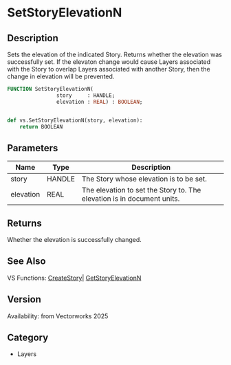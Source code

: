 # SetStoryElevationN

## Description
Sets the elevation of the indicated Story. Returns whether the elevation was successfully set. If the elevaton change would cause Layers associated with the Story to overlap Layers associated with another Story, then the change in elevation will be prevented.

```pascal
FUNCTION SetStoryElevationN(
				story     : HANDLE;
				elevation : REAL) : BOOLEAN;
```

```python

def vs.SetStoryElevationN(story, elevation):
    return BOOLEAN
```

## Parameters
|Name|Type|Description|
|---|---|---|
|story|HANDLE|The Story whose elevation is to be set.|
|elevation|REAL|The elevation to set the Story to. The elevation is in document units.|

## Returns
Whether the elevation is successfully changed.

## See Also
VS Functions:
[CreateStory](CreateStory.md)| [GetStoryElevationN](GetStoryElevationN.md)

## Version
Availability: from Vectorworks 2025
## Category
* Layers

